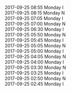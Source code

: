 2017-09-25 08:55 Monday  I  
2017-09-25 08:15 Monday  N  
2017-09-25 07:05 Monday  I  
2017-09-25 07:00 Monday  N  
2017-09-25 06:30 Monday  I  
2017-09-25 05:50 Monday  N  
2017-09-25 05:45 Monday  I  
2017-09-25 05:05 Monday  N  
2017-09-25 05:00 Monday  I  
2017-09-25 04:05 Monday  N  
2017-09-25 04:00 Monday  I  
2017-09-25 03:30 Monday  N  
2017-09-25 03:25 Monday  I  
2017-09-25 02:50 Monday  N  
2017-09-25 02:45 Monday  I  
